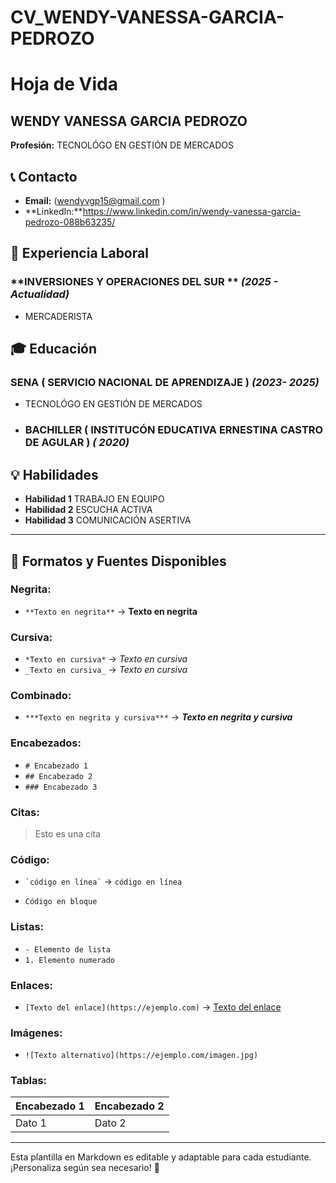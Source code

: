 # CV_WENDY-VANESSA-GARCIA-PEDROZO 
# Hoja de Vida

##  WENDY VANESSA GARCIA PEDROZO 
**Profesión:** TECNOLÓGO EN GESTIÓN DE MERCADOS 

## 📞 Contacto
- **Email:** (wendyvgp15@gmail.com )
- **LinkedIn:**https://www.linkedin.com/in/wendy-vanessa-garcia-pedrozo-088b63235/

## 🏢 Experiencia Laboral
### **INVERSIONES Y OPERACIONES DEL SUR ** _(2025 - Actualidad)_
- MERCADERISTA 

## 🎓 Educación
### **SENA ( SERVICIO NACIONAL DE APRENDIZAJE )** _(2023- 2025)_
- TECNOLÓGO EN GESTIÓN DE MERCADOS
- ### **BACHILLER  ( INSTITUCÓN EDUCATIVA ERNESTINA CASTRO DE AGULAR  )** _( 2020)_

## 💡 Habilidades
- **Habilidad 1** TRABAJO EN EQUIPO 
- **Habilidad 2** ESCUCHA ACTIVA 
- **Habilidad 3** COMUNICACIÓN ASERTIVA 

---

## 🎨 Formatos y Fuentes Disponibles

### **Negrita:**
- `**Texto en negrita**` → **Texto en negrita**

### **Cursiva:**
- `*Texto en cursiva*` → *Texto en cursiva*
- `_Texto en cursiva_` → _Texto en cursiva_

### **Combinado:**
- `***Texto en negrita y cursiva***` → ***Texto en negrita y cursiva***

### **Encabezados:**
- `# Encabezado 1`
- `## Encabezado 2`
- `### Encabezado 3`

### **Citas:**
> Esto es una cita

### **Código:**
- `` `código en línea` `` → `código en línea`
- ```
  Código en bloque
  ```

### **Listas:**
- `- Elemento de lista`
- `1. Elemento numerado`

### **Enlaces:**
- `[Texto del enlace](https://ejemplo.com)` → [Texto del enlace](https://ejemplo.com)

### **Imágenes:**
- `![Texto alternativo](https://ejemplo.com/imagen.jpg)`

### **Tablas:**
| Encabezado 1 | Encabezado 2 |
|-------------|-------------|
| Dato 1     | Dato 2      |

---

Esta plantilla en Markdown es editable y adaptable para cada estudiante. ¡Personaliza según sea necesario! 🎯

